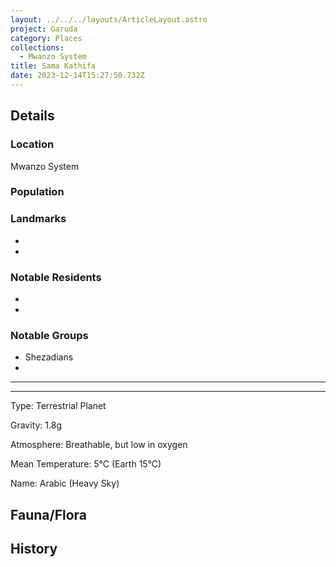 ```yaml
---
layout: ../../../layouts/ArticleLayout.astro
project: Garuda
category: Places
collections:
  - Mwanzo System
title: Sama Kathifa
date: 2023-12-14T15:27:50.732Z
---
```

## Details

### Location

Mwanzo System

### Population

### Landmarks

*
*

### Notable Residents

*
*

### Notable Groups

* Shezadians
*

- - -

- - -

Type: Terrestrial Planet

Gravity: 1.8g

Atmosphere: Breathable, but low in oxygen

Mean Temperature: 5°C (Earth 15°C)

Name: Arabic (Heavy Sky)



## Fauna/Flora

## History
